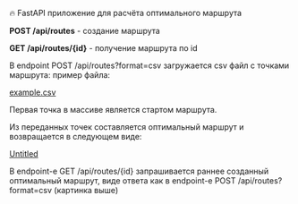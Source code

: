 
🔥 FastAPI приложение для расчёта оптимального маршрута

**POST /api/routes** - создание маршрута

**GET /api/routes/{id}** - получение маршрута по id

В endpoint POST /api/routes?format=csv загружается csv файл с точками маршрута: пример файла:

[example.csv](https://prod-files-secure.s3.us-west-2.amazonaws.com/56b261ac-032c-4a60-9a87-b00f64f920b2/bf3bdbfa-3a09-425a-b881-3006c5d84b14/example.csv)

Первая точка в массиве является стартом маршрута.

Из переданных точек составляется оптимальный маршрут и возвращается в следующем виде:

[Untitled](https://imgur.com/a/RkZTN5P)

В endpoint-е GET /api/routes/{id} запрашивается раннее созданный оптимальный маршрут, виде ответа как в endpoint-е POST /api/routes?format=csv (картинка выше)
